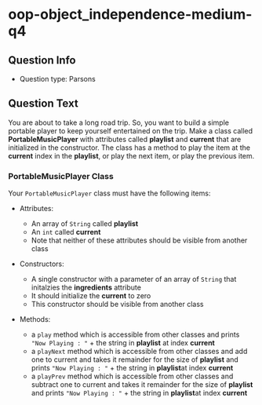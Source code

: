 # oop-object_independence-medium-q4

## Question Info

- Question type: Parsons

## Question Text

You are about to take a long road trip. So, you want to build a simple portable player to keep yourself entertained on
the trip. Make a class called **PortableMusicPlayer** with attributes called **playlist** and **current** that are
initialized in the constructor. The class has a method to play the item at the **current** index in the **playlist**, or
play the next item, or play the previous item.

### PortableMusicPlayer Class

Your `PortableMusicPlayer` class must have the following items:

- Attributes:
    - An array of `String` called **playlist**
    - An `int` called **current**
    - Note that neither of these attributes should be visible from another class

- Constructors:
    - A single constructor with a parameter of an array of `String` that initalzies the **ingredients** attribute
    - It should initialize the **current** to zero
    - This constructor should be visible from another class

- Methods:
    - a `play` method which is accessible from other classes and prints `"Now Playing : "` + the string in **playlist**
      at index **current**
    - a `playNext` method which is accessible from other classes and add one to current and takes it remainder for the
      size of **playlist** and prints `"Now Playing : "` + the string in **playlist**at index **current**
    - a `playPrev` method which is accessible from other classes and subtract one to current and takes it remainder for
      the size of **playlist** and prints `"Now Playing : "` + the string in **playlist**at index **current**